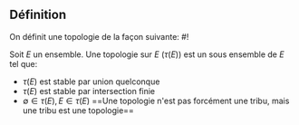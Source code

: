 ## Définition
On définit une topologie de la façon suivante: #!

Soit $E$ un ensemble. Une topologie sur $E$ ($\tau(E))$ est un sous ensemble de $E$ tel que:
- $\tau(E)$ est stable par union quelconque
- $\tau(E)$ est stable par intersection finie
- $\emptyset \in \tau(E), E \in \tau(E)$
==Une topologie n'est pas forcément une tribu, mais une tribu est une topologie==
<!--ID: 1727551528555-->
